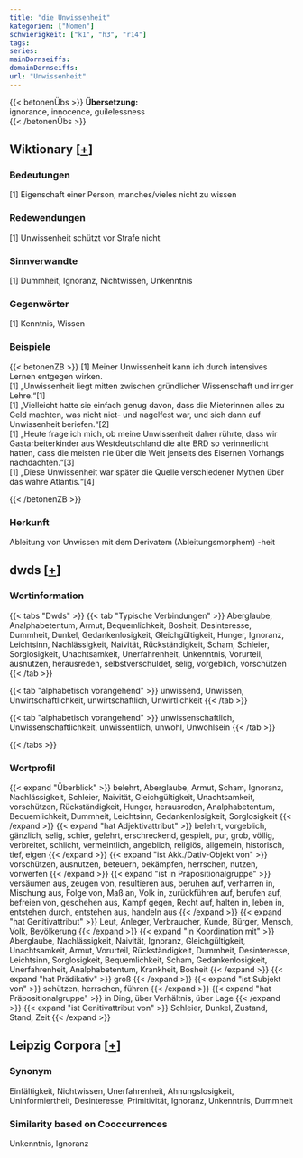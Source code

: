 ```yaml
---
title: "die Unwissenheit"
kategorien: ["Nomen"]
schwierigkeit: ["k1", "h3", "r14"]
tags:
series:
mainDornseiffs:
domainDornseiffs:
url: "Unwissenheit"
---
```


{{< betonenÜbs >}}
**Übersetzung:**  
ignorance, innocence, guilelessness  
{{< /betonenÜbs >}}

## Wiktionary [[+](https://de.wiktionary.org/wiki/Unwissenheit)]

### Bedeutungen
[1] Eigenschaft einer Person, manches/vieles nicht zu wissen  

### Redewendungen
[1] Unwissenheit schützt vor Strafe nicht  

### Sinnverwandte
[1] Dummheit, Ignoranz, Nichtwissen, Unkenntnis  

### Gegenwörter
[1] Kenntnis, Wissen  

### Beispiele
{{< betonenZB >}}
[1] Meiner Unwissenheit kann ich durch intensives Lernen entgegen wirken.  
[1] „Unwissenheit liegt mitten zwischen gründlicher Wissenschaft und irriger Lehre.“[1]  
[1] „Vielleicht hatte sie einfach genug davon, dass die Mieterinnen alles zu Geld machten, was nicht niet- und nagelfest war, und sich dann auf Unwissenheit beriefen.“[2]  
[1] „Heute frage ich mich, ob meine Unwissenheit daher rührte, dass wir Gastarbeiterkinder aus Westdeutschland die alte BRD so verinnerlicht hatten, dass die meisten nie über die Welt jenseits des Eisernen Vorhangs nachdachten.“[3]  
[1] „Diese Unwissenheit war später die Quelle verschiedener Mythen über das wahre Atlantis.“[4]  

{{< /betonenZB >}}
### Herkunft
Ableitung von Unwissen mit dem Derivatem (Ableitungsmorphem) -heit  



## dwds [[+](https://www.dwds.de/wb/Unwissenheit)]

### Wortinformation
{{< tabs "Dwds" >}}
{{< tab "Typische Verbindungen" >}}
Aberglaube, Analphabetentum, Armut, Bequemlichkeit, Bosheit, Desinteresse, Dummheit, Dunkel, Gedankenlosigkeit, Gleichgültigkeit, Hunger, Ignoranz, Leichtsinn, Nachlässigkeit, Naivität, Rückständigkeit, Scham, Schleier, Sorglosigkeit, Unachtsamkeit, Unerfahrenheit, Unkenntnis, Vorurteil, ausnutzen, herausreden, selbstverschuldet, selig, vorgeblich, vorschützen
{{< /tab >}}

{{< tab "alphabetisch vorangehend" >}}
unwissend, Unwissen, Unwirtschaftlichkeit, unwirtschaftlich, Unwirtlichkeit
{{< /tab >}}

{{< tab "alphabetisch vorangehend" >}}
unwissenschaftlich, Unwissenschaftlichkeit, unwissentlich, unwohl, Unwohlsein
{{< /tab >}}

{{< /tabs >}}

### Wortprofil
{{< expand "Überblick" >}} belehrt, Aberglaube, Armut, Scham, Ignoranz, Nachlässigkeit, Schleier, Naivität, Gleichgültigkeit, Unachtsamkeit, vorschützen, Rückständigkeit, Hunger, herausreden, Analphabetentum, Bequemlichkeit, Dummheit, Leichtsinn, Gedankenlosigkeit, Sorglosigkeit {{< /expand >}}
{{< expand "hat Adjektivattribut" >}} belehrt, vorgeblich, gänzlich, selig, schier, gelehrt, erschreckend, gespielt, pur, grob, völlig, verbreitet, schlicht, vermeintlich, angeblich, religiös, allgemein, historisch, tief, eigen {{< /expand >}}
{{< expand "ist Akk./Dativ-Objekt von" >}} vorschützen, ausnutzen, beteuern, bekämpfen, herrschen, nutzen, vorwerfen {{< /expand >}}
{{< expand "ist in Präpositionalgruppe" >}} versäumen aus, zeugen von, resultieren aus, beruhen auf, verharren in, Mischung aus, Folge von, Maß an, Volk in, zurückführen auf, berufen auf, befreien von, geschehen aus, Kampf gegen, Recht auf, halten in, leben in, entstehen durch, entstehen aus, handeln aus {{< /expand >}}
{{< expand "hat Genitivattribut" >}} Leut, Anleger, Verbraucher, Kunde, Bürger, Mensch, Volk, Bevölkerung {{< /expand >}}
{{< expand "in Koordination mit" >}} Aberglaube, Nachlässigkeit, Naivität, Ignoranz, Gleichgültigkeit, Unachtsamkeit, Armut, Vorurteil, Rückständigkeit, Dummheit, Desinteresse, Leichtsinn, Sorglosigkeit, Bequemlichkeit, Scham, Gedankenlosigkeit, Unerfahrenheit, Analphabetentum, Krankheit, Bosheit {{< /expand >}}
{{< expand "hat Prädikativ" >}} groß {{< /expand >}}
{{< expand "ist Subjekt von" >}} schützen, herrschen, führen {{< /expand >}}
{{< expand "hat Präpositionalgruppe" >}} in Ding, über Verhältnis, über Lage {{< /expand >}}
{{< expand "ist Genitivattribut von" >}} Schleier, Dunkel, Zustand, Stand, Zeit {{< /expand >}}

## Leipzig Corpora [[+](https://corpora.uni-leipzig.de/en/res?word=Unwissenheit&corpusId=deu_newscrawl-public_2018)]


### Synonym
Einfältigkeit, Nichtwissen, Unerfahrenheit, Ahnungslosigkeit, Uninformiertheit, Desinteresse, Primitivität, Ignoranz, Unkenntnis, Dummheit


### Similarity based on Cooccurrences
Unkenntnis, Ignoranz

